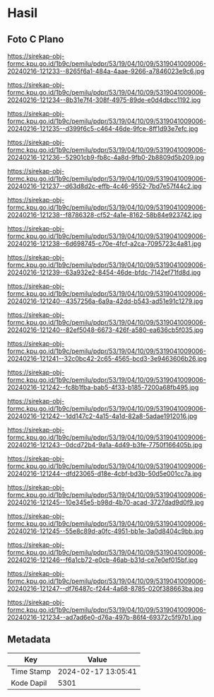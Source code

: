 # Hasil

## Foto C Plano

https://sirekap-obj-formc.kpu.go.id/1b9c/pemilu/pdpr/53/19/04/10/09/5319041009006-20240216-121233--8265f6a1-484a-4aae-9266-a7846023e9c6.jpg

https://sirekap-obj-formc.kpu.go.id/1b9c/pemilu/pdpr/53/19/04/10/09/5319041009006-20240216-121234--8b31e7f4-308f-4975-89de-e0d4dbcc1192.jpg

https://sirekap-obj-formc.kpu.go.id/1b9c/pemilu/pdpr/53/19/04/10/09/5319041009006-20240216-121235--d399f6c5-c464-46de-9fce-8ff1d93e7efc.jpg

https://sirekap-obj-formc.kpu.go.id/1b9c/pemilu/pdpr/53/19/04/10/09/5319041009006-20240216-121236--52901cb9-fb8c-4a8d-9fb0-2b8809d5b209.jpg

https://sirekap-obj-formc.kpu.go.id/1b9c/pemilu/pdpr/53/19/04/10/09/5319041009006-20240216-121237--d63d8d2c-effb-4c46-9552-7bd7e57f44c2.jpg

https://sirekap-obj-formc.kpu.go.id/1b9c/pemilu/pdpr/53/19/04/10/09/5319041009006-20240216-121238--f8786328-cf52-4a1e-8162-58b84e923742.jpg

https://sirekap-obj-formc.kpu.go.id/1b9c/pemilu/pdpr/53/19/04/10/09/5319041009006-20240216-121238--6d698745-c70e-4fcf-a2ca-7095723c4a81.jpg

https://sirekap-obj-formc.kpu.go.id/1b9c/pemilu/pdpr/53/19/04/10/09/5319041009006-20240216-121239--63a932e2-8454-46de-bfdc-7142ef71fd8d.jpg

https://sirekap-obj-formc.kpu.go.id/1b9c/pemilu/pdpr/53/19/04/10/09/5319041009006-20240216-121240--4357256a-6a9a-42dd-b543-ad51e91c1279.jpg

https://sirekap-obj-formc.kpu.go.id/1b9c/pemilu/pdpr/53/19/04/10/09/5319041009006-20240216-121240--82ef5048-6673-426f-a580-ea636cb5f035.jpg

https://sirekap-obj-formc.kpu.go.id/1b9c/pemilu/pdpr/53/19/04/10/09/5319041009006-20240216-121241--32c0bc42-2c65-4565-bcd3-3e9463606b26.jpg

https://sirekap-obj-formc.kpu.go.id/1b9c/pemilu/pdpr/53/19/04/10/09/5319041009006-20240216-121242--fc8b1fba-bab5-4f33-b185-7200a68fb495.jpg

https://sirekap-obj-formc.kpu.go.id/1b9c/pemilu/pdpr/53/19/04/10/09/5319041009006-20240216-121242--1dd147c2-4a15-4a1d-82a8-5adae1912016.jpg

https://sirekap-obj-formc.kpu.go.id/1b9c/pemilu/pdpr/53/19/04/10/09/5319041009006-20240216-121243--0dcd72b4-9a1a-4d49-b3fe-7750f166405b.jpg

https://sirekap-obj-formc.kpu.go.id/1b9c/pemilu/pdpr/53/19/04/10/09/5319041009006-20240216-121244--dfd23065-d18e-4cbf-bd3b-50d5e001cc7a.jpg

https://sirekap-obj-formc.kpu.go.id/1b9c/pemilu/pdpr/53/19/04/10/09/5319041009006-20240216-121245--10e345e5-b98d-4b70-acad-3727dad9d0f9.jpg

https://sirekap-obj-formc.kpu.go.id/1b9c/pemilu/pdpr/53/19/04/10/09/5319041009006-20240216-121245--55e8c89d-a0fc-4951-bb1e-3a0d8404c9bb.jpg

https://sirekap-obj-formc.kpu.go.id/1b9c/pemilu/pdpr/53/19/04/10/09/5319041009006-20240216-121246--f6a1cb72-e0cb-46ab-b31d-ce7e0ef015bf.jpg

https://sirekap-obj-formc.kpu.go.id/1b9c/pemilu/pdpr/53/19/04/10/09/5319041009006-20240216-121247--df76487c-f244-4a68-8785-020f388663ba.jpg

https://sirekap-obj-formc.kpu.go.id/1b9c/pemilu/pdpr/53/19/04/10/09/5319041009006-20240216-121234--ad7ad6e0-d76a-497b-86f4-69372c5f97b1.jpg


## Metadata

| Key        | Value               |
| ---------- | ------------------- |
| Time Stamp | 2024-02-17 13:05:41 |
| Kode Dapil | 5301                |



